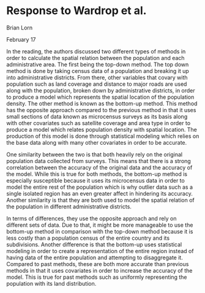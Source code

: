 # Response to Wardrop et al.
Brian Lorn

February 17

In the reading, the authors discussed two different types of methods in order to calculate the spatial relation between the population and each administrative area. The first being the top-down method. The top down method is done by taking census data of a population and breaking it up into administrative districts. From there, other variables that covary with population such as land coverage and distance to major roads are used along with the population, broken down by administrative districts, in order to produce a model which represents the spatial location of the population density. The other method is known as the bottom-up method. This method has the opposite approach compared to the previous method in that it uses small sections of data known as microcensus surveys as its basis along with other covariates such as satellite coverage and area type in order to produce a model which relates population density with spatial location. The production of this model is done through statistical modeling which relies on the base data along with many other covariates in order to be accurate.

One similarity between the two is that both heavily rely on the original population data collected from surveys. This means that there is a strong correlation between the accuracy of the original data and the accuracy of the model. While this is true for both methods, the bottom-up method is especially susceptible because it uses its microcensus data in order to model the entire rest of the population which is why outlier data such as a single isolated region has an even greater affect in hindering its accuracy. Another similarity is that they are both used to model the spatial relation of the population in different administrative districts.

In terms of differences, they use the opposite approach and rely on different sets of data. Due to that, it might be more manageable to use the bottom-up method in comparison with the top-down method because it is less costly than a population census of the entire country and its subdivisions. Another difference is that the bottom-up uses statistical modeling in order to create a representation of the entire region instead of having data of the entire population and attempting to disaggregate it. Compared to past methods, these are both more accurate than previous methods in that it uses covariates in order to increase the accuracy   of the model. This is true for past methods such as uniformly representing the population with its land distribution.
